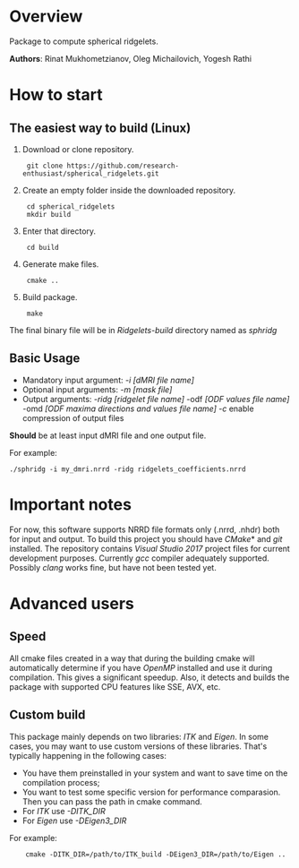# Overview
Package to compute spherical ridgelets.

**Authors**: Rinat Mukhometzianov, Oleg Michailovich, Yogesh Rathi

# How to start

## The easiest way to build (Linux)
1. Download or clone repository.

        git clone https://github.com/research-enthusiast/spherical_ridgelets.git

2. Create an empty folder inside the downloaded repository.
    
        cd spherical_ridgelets
        mkdir build

3. Enter that directory.

        cd build

4. Generate make files.

        cmake ..

5. Build package.

        make

The final binary file will be in *Ridgelets-build* directory named as *sphridg*

## Basic Usage
* Mandatory input argument: *-i [dMRI file name]*
* Optional input arguments: *-m [mask file]*
* Output arguments: *-ridg [ridgelet file name]* -odf *[ODF values file name]* -omd *[ODF maxima directions and values file name]* *-c* enable compression of output files

**Should** be at least input dMRI file and one output file.

For example:

    ./sphridg -i my_dmri.nrrd -ridg ridgelets_coefficients.nrrd

# Important notes
For now, this software supports NRRD file formats only (.nrrd, .nhdr) both for input and output. To build this project you should have *CMake** and *git* installed. The repository contains *Visual Studio 2017* project files for current development purposes. Currently *gcc* compiler adequately supported. Possibly *clang* works fine, but have not been tested yet.

# Advanced users

## Speed
All cmake files created in a way that during the building cmake will automatically determine if you have *OpenMP* installed and use it during compilation. This gives a significant speedup. Also, it detects and builds the package with supported CPU features like SSE, AVX, etc.

## Custom build
This package mainly depends on two libraries: *ITK* and *Eigen*. In some cases, you may want to use custom versions of these libraries. That's typically happening in the following cases:
* You have them preinstalled in your system and want to save time on the compilation process;
* You want to test some specific version for performance comparasion.
Then you can pass the path in cmake command.
* For *ITK* use *-DITK_DIR*
* For *Eigen* use *-DEigen3_DIR*

For example:

        cmake -DITK_DIR=/path/to/ITK_build -DEigen3_DIR=/path/to/Eigen ..
